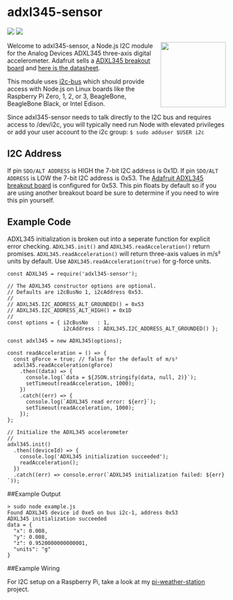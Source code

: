 # adxl345-sensor
[<img src="https://img.shields.io/badge/Node.js-4.x%20through%207.x-brightgreen.svg">](https://nodejs.org) [<img src="https://img.shields.io/npm/v/adxl345-sensor.svg">](https://www.npmjs.com/package/adxl345-sensor)

[<img src="https://cdn-shop.adafruit.com/970x728/1231-00.jpg" width="150" align="right">](https://www.adafruit.com/product/1231)

Welcome to adxl345-sensor, a Node.js I2C module for the Analog Devices ADXL345 three-axis digital accelerometer. Adafruit sells a [ADXL345 breakout board](https://www.adafruit.com/product/1231) and [here is the datasheet](http://www.analog.com/static/imported-files/data_sheets/ADXL345.pdf).

This module uses [i2c-bus](https://github.com/fivdi/i2c-bus) which should provide access with Node.js on Linux boards like the Raspberry Pi Zero, 1, 2, or 3, BeagleBone, BeagleBone Black, or Intel Edison.

Since adxl345-sensor needs to talk directly to the I2C bus and requires access to /dev/i2c, you will typically need run Node with elevated privileges or add your user account to the i2c group: ```$ sudo adduser $USER i2c```

## I2C Address

If pin ```SDO/ALT ADDRESS``` is HIGH the 7-bit I2C address is 0x1D. If pin ```SDO/ALT ADDRESS``` is LOW the 7-bit I2C address is 0x53. The [Adafruit ADXL345 breakout board](https://www.adafruit.com/product/1231) is configured for 0x53. This pin floats by default so if you are using another breakout board be sure to determine if you need to wire this pin yourself.

## Example Code

ADXL345 initialization is broken out into a seperate function for explicit error checking. ```ADXL345.init()``` and ```ADXL345.readAcceleration()``` return promises. ```ADXL345.readAcceleration()``` will return three-axis values in m/s² units by default. Use ```ADXL345.readAcceleration(true)``` for g-force units.

```
const ADXL345 = require('adxl345-sensor');

// The ADXL345 constructor options are optional.
// Defaults are i2cBusNo 1, i2cAddress 0x53.
//
// ADXL345.I2C_ADDRESS_ALT_GROUNDED() = 0x53
// ADXL345.I2C_ADDRESS_ALT_HIGH() = 0x1D
//
const options = { i2cBusNo   : 1,
                  i2cAddress : ADXL345.I2C_ADDRESS_ALT_GROUNDED() };

const adxl345 = new ADXL345(options);

const readAcceleration = () => {
  const gForce = true; // false for the default of m/s²
  adxl345.readAcceleration(gForce)
    .then((data) => { 
      console.log(`data = ${JSON.stringify(data, null, 2)}`);
      setTimeout(readAcceleration, 1000);
    })
    .catch((err) => {
      console.log(`ADXL345 read error: ${err}`);
      setTimeout(readAcceleration, 1000);
    });
};

// Initialize the ADXL345 accelerometer
//
adxl345.init()
  .then((deviceId) => {
    console.log('ADXL345 initialization succeeded');
    readAcceleration();
  })
  .catch((err) => console.error(`ADXL345 initialization failed: ${err} `));
```

##Example Output

```
> sudo node example.js          
Found ADXL345 device id 0xe5 on bus i2c-1, address 0x53
ADXL345 initialization succeeded
data = {
  "x": 0.008,
  "y": 0.008,
  "z": 0.9520000000000001,
  "units": "g"
}
```
##Example Wiring

For I2C setup on a Raspberry Pi, take a look at my [pi-weather-station](https://github.com/skylarstein/pi-weather-station) project.
